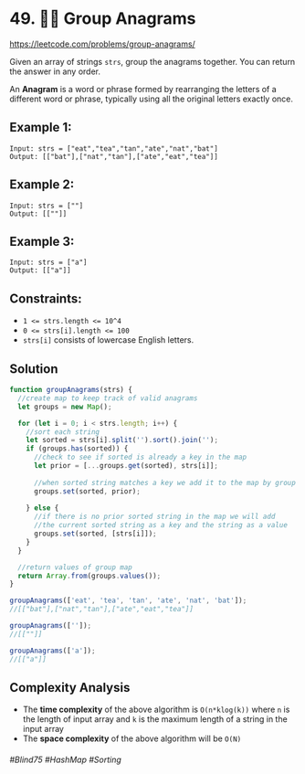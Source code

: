 # 49. 👩‍🦯 Group Anagrams
https://leetcode.com/problems/group-anagrams/

Given an array of strings `strs`, group the anagrams together. You can return the answer in any order.

An <b>Anagram</b> is a word or phrase formed by rearranging the letters of a different word or phrase, typically using all the original letters exactly once.

## Example 1:
````
Input: strs = ["eat","tea","tan","ate","nat","bat"]
Output: [["bat"],["nat","tan"],["ate","eat","tea"]]
````
## Example 2:
````
Input: strs = [""]
Output: [[""]]
````
## Example 3:
````
Input: strs = ["a"]
Output: [["a"]]
````
## Constraints:
- `1 <= strs.length <= 10^4`
- `0 <= strs[i].length <= 100`
- `strs[i]` consists of lowercase English letters.

## Solution 
````js
function groupAnagrams(strs) {
  //create map to keep track of valid anagrams
  let groups = new Map();

  for (let i = 0; i < strs.length; i++) {
    //sort each string
    let sorted = strs[i].split('').sort().join('');
    if (groups.has(sorted)) {
      //check to see if sorted is already a key in the map 
      let prior = [...groups.get(sorted), strs[i]];
     
      //when sorted string matches a key we add it to the map by group
      groups.set(sorted, prior);
     
    } else {
      //if there is no prior sorted string in the map we will add
      //the current sorted string as a key and the string as a value
      groups.set(sorted, [strs[i]]);
    }
  }

  //return values of group map
  return Array.from(groups.values());
}

groupAnagrams(['eat', 'tea', 'tan', 'ate', 'nat', 'bat']);
//[["bat"],["nat","tan"],["ate","eat","tea"]]

groupAnagrams(['']);
//[[""]]

groupAnagrams(['a']);
//[["a"]]
````
## Complexity Analysis

- The <b>time complexity</b> of the above algorithm is `O(n*klog(k))` where `n` is the length of input array and `k` is the maximum length of a string in the input array
- The <b>space complexity</b> of the above algorithm will be `O(N)`

###### #Blind75 #HashMap #Sorting
